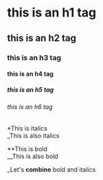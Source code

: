 # this is an h1 tag
## this is an h2 tag
### this is an h3 tag
#### this is an h4 tag
##### this is an h5 tag
###### this is an h6 tag

*This is italics <br>
_This is also italics

**This is bold <br>
__This is also bold

_Let's **combine** bold and italics
